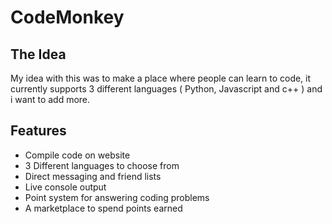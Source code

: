 # CodeMonkey
<h2>The Idea</h2>
<p> 
My idea with this was to make a place where people can learn to code, it currently supports 3 different languages ( Python, Javascript and c++ ) and i want to add more.
</p>


<h2>Features</h2>
<ul> 
  <li>Compile code on website</li>
  <li>3 Different languages to choose from</li>
  <li>Direct messaging and friend lists</li>
  <li>Live console output</li>
  <li>Point system for answering coding problems</li>
  <li>A marketplace to spend points earned</li>
</ul>
